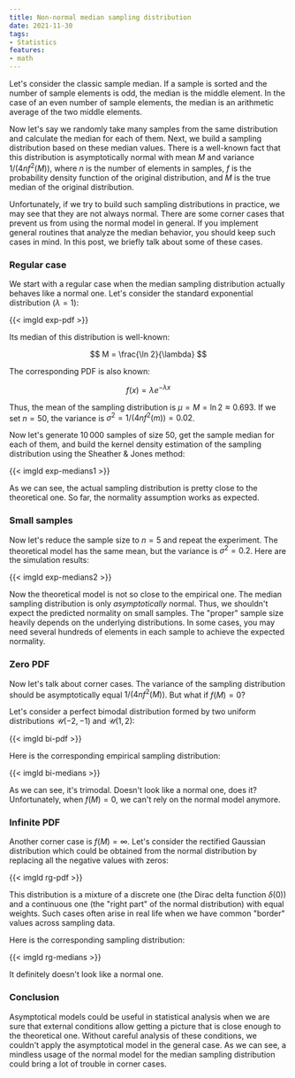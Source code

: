 ```yaml
---
title: Non-normal median sampling distribution
date: 2021-11-30
tags:
- Statistics
features:
- math
---
```


Let's consider the classic sample median.
If a sample is sorted and the number of sample elements is odd, the median is the middle element.
In the case of an even number of sample elements, the median is an arithmetic average of the two middle elements.

Now let's say we randomly take many samples from the same distribution and calculate the median for each of them.
Next, we build a sampling distribution based on these median values.
There is a well-known fact that this distribution is asymptotically normal with mean $M$ and variance $1/(4nf^2(M))$,
  where $n$ is the number of elements in samples,
  $f$ is the probability density function of the original distribution,
  and $M$ is the true median of the original distribution.

Unfortunately, if we try to build such sampling distributions in practice,
  we may see that they are not always normal.
There are some corner cases that prevent us from using the normal model in general.
If you implement general routines that analyze the median behavior,
  you should keep such cases in mind.
In this post, we briefly talk about some of these cases.

<!--more-->

### Regular case

We start with a regular case when the median sampling distribution actually behaves like a normal one.
Let's consider the standard exponential distribution ($\lambda = 1$):

{{< imgld exp-pdf >}}

Its median of this distribution is well-known:

$$
M = \frac{\ln 2}{\lambda}
$$

The corresponding PDF is also known:

$$
f(x) = \lambda e^{-\lambda x}
$$

Thus, the mean of the sampling distribution is $\mu = M = \ln 2 \approx 0.693$.
If we set $n = 50$, the variance is
  $\sigma^2 = 1/(4nf^2(m)) = 0.02$.

Now let's generate $10\,000$ samples of size $50$,
  get the sample median for each of them,
  and build the kernel density estimation of the sampling distribution using the Sheather & Jones method:

{{< imgld exp-medians1 >}}

As we can see, the actual sampling distribution is pretty close to the theoretical one.
So far, the normality assumption works as expected.

### Small samples

Now let's reduce the sample size to $n=5$ and repeat the experiment.
The theoretical model has the same mean,
  but the variance is $\sigma^2 = 0.2$.
Here are the simulation results:

{{< imgld exp-medians2 >}}

Now the theoretical model is not so close to the empirical one.
The median sampling distribution is only *asymptotically* normal.
Thus, we shouldn't expect the predicted normality on small samples.
The "proper" sample size heavily depends on the underlying distributions.
In some cases, you may need several hundreds of elements in each sample to achieve the expected normality.

### Zero PDF

Now let's talk about corner cases.
The variance of the sampling distribution should be asymptotically equal $1/(4nf^2(M))$.
But what if $f(M) = 0$?

Let's consider a perfect bimodal distribution formed by two uniform distributions
  $\mathcal{U}(-2, -1)$ and $\mathcal{U}(1, 2)$:

{{< imgld bi-pdf >}}

Here is the corresponding empirical sampling distribution:

{{< imgld bi-medians >}}

As we can see, it's trimodal.
Doesn't look like a normal one, does it?
Unfortunately, when $f(M) = 0$, we can't rely on the normal model anymore.

### Infinite PDF

Another corner case is $f(M) = \infty$.
Let's consider the rectified Gaussian distribution which could be obtained
  from the normal distribution by replacing all the negative values with zeros:

{{< imgld rg-pdf >}}

This distribution is a mixture of
  a discrete one (the Dirac delta function $\delta(0)$)
  and a continuous one (the "right part" of the normal distribution)
  with equal weights.
Such cases often arise in real life when we have common "border" values across sampling data.

Here is the corresponding sampling distribution:

{{< imgld rg-medians >}}

It definitely doesn't look like a normal one.

### Conclusion

Asymptotical models could be useful in statistical analysis
  when we are sure that external conditions allow getting a picture
  that is close enough to the theoretical one.
Without careful analysis of these conditions, we couldn't apply the asymptotical model in the general case.
As we can see, a mindless usage of the normal model for the median sampling distribution
  could bring a lot of trouble in corner cases.
